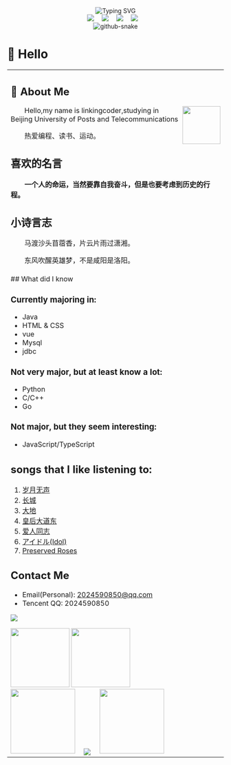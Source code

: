 <div align="center">
  
  <!-- dynamic typing effect 动态打字效果 -->
  <div align="center">
      <img src="https://readme-typing-svg.demolab.com?font=Fira+Code&pause=1000&width=435&lines=console.log(%22Hello%2C%20World%22);Welcome to My World !&center=true&size=27" alt="Typing SVG" />
    </a>
  </div>

  <!-- profile logo 个人资料徽标 -->
  <div align="center">
    <a href="https://space.bilibili.com/3493135164377654/"><img src="https://img.shields.io/badge/Bilibili-B站-ff69b4" /></a>&emsp;
    <a href="https://blog.csdn.net/linkcoder?spm=1000.2115.3001.5343"><img src="https://img.shields.io/badge/CSDN-论坛-c32136" /></a>&emsp;
    <a href="https://juejin.cn/user/512809594808781"><img src="https://img.shields.io/badge/jueji-掘金-blue" /></a>&emsp;
    <a href="https://www.zhihu.com/people/66-53-49-52"><img src="https://img.shields.io/badge/Zhihu-知乎-blue" /></a>&emsp;
  </div>

<!-- Snake Code Contribution Map 贪吃蛇代码贡献图 -->
<picture>
  <source media="(prefers-color-scheme: dark)" srcset="https://cdn.jsdelivr.net/gh/sun0225SUN/sun0225SUN/profile-snake-contrib/github-contribution-grid-snake-dark.svg" />
  <source media="(prefers-color-scheme: light)" srcset="https://cdn.jsdelivr.net/gh/sun0225SUN/sun0225SUN/profile-snake-contrib/github-contribution-grid-snake.svg" />
  <img alt="github-snake" src="https://cdn.jsdelivr.net/gh/sun0225SUN/sun0225SUN/profile-snake-contrib/github-contribution-grid-snake-dark.svg" />
</picture>

</div>

#  🙋 Hello

<table>
<tr><td>

<!-- About me 关于我 -->
## 🤺 About Me

<img align="right" width="88" src="https://cdn.jsdelivr.net/gh/linkingcoder/linkingcoder/assets/images/steven.png" />

<p>&emsp;&emsp;Hello,my name is linkingcoder,studying in Beijing University of Posts and Telecommunications </p>
<p>&emsp;&emsp;热爱编程、读书、运动。</p>
<h2>喜欢的名言</h2>
<p><strong>&emsp;&emsp;一个人的命运，当然要靠自我奋斗，但是也要考虑到历史的行程。</strong></p>
<h2>小诗言志</h2>
<p>&emsp;&emsp;马渡沙头苜蓿香，片云片雨过潇湘。</p>
<p>&emsp;&emsp;东风吹醒英雄梦，不是咸阳是洛阳。</p>
</td></tr>
<tr>
<td>
## What did I know

### Currently majoring in:
- Java
- HTML & CSS
- vue
- Mysql
- jdbc

### Not very major, but at least know a lot:
- Python
- C/C++
- Go 

### Not major, but they seem interesting:
- JavaScript/TypeScript
## songs that I like listening to:
<ol>
<li><a href="https://youtu.be/QEOCahGzR08">岁月无声<a></li>
<li><a href="https://youtu.be/IOXoAvF6r_A">长城</a></li>
<li><a href="https://youtu.be/D80uRnUYAQU">大地</a></li>
<li><a href="https://youtu.be/av1-_SjPb2E">皇后大道东</a></li>
<li><a href="https://youtu.be/Jcr1zI0LiB4">爱人同志</a></li>
<li><a href="https://www.bilibili.com/video/BV17h411u7sb/?share_source=copy_web&vd_source=abe038c2e5cf8a01ee0e25d3b19e559b">アイドル(Idol)</a></li>
<li><a href="https://www.bilibili.com/video/BV1gW411s76m/?share_source=copy_web&vd_source=abe038c2e5cf8a01ee0e25d3b19e559b">Preserved Roses</a></li>
</ol>



## Contact Me
- Email(Personal): 2024590850@qq.com
- Tencent QQ: 2024590850  

<!-- GitHub 奖杯🏆 -->
<img  src="https://github-profile-trophy.vercel.app/?username=linkingcoder&theme=gruvbox&row=1&column=7&no-frame=true&no-bg=true" /><br>

<!-- GitHub 数据统计 -->
<img align="" height="137px" src="https://github-readme-stats.vercel.app/api?username=linkingcoder&hide_title=true&hide_border=true&show_icons=true&include_all_commits=true&line_height=21text_color=000&icon_color=000&bg_color=0,ea6161,ffc64d,fffc4d,52fa5a&theme=graywhite" />
<img align="" height="137px" src="https://github-readme-stats.vercel.app/api/top-langs/?username=linkingcoder&hide_title=true&hide_border=true&layout=compact&langs_count=6&text_color=000&icon_color=fff&bg_color=0,52fa5a,4dfcff,c64dff&theme=graywhite" /><br>
<!-- github-readme-streak-stats 连续提交代码天数记录 -->
<img width="150" src="https://cdn.jsdelivr.net/gh/linkingcoder/linkingcoder/assets/images/left.png" />&emsp;
<img align="center" src="https://github-readme-streak-stats.herokuapp.com/?user=linkingcoder&theme=dark&hide_border=true" />
&emsp;<img width="150" src="https://cdn.jsdelivr.net/gh/linkingcoder/linkingcoder/assets/images/right.png" />

